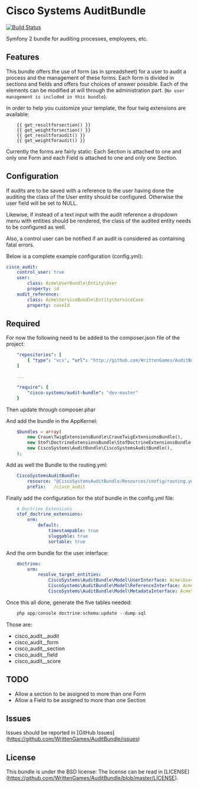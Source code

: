Cisco Systems AuditBundle
=========================

[![Build Status](https://travis-ci.org/WrittenGames/AuditBundle.png?branch=master)](https://travis-ci.org/WrittenGames/AuditBundle)

Symfony 2 bundle for auditing processes, employees, etc.

## Features

This bundle offers the use of form (as in spreadsheet) for a user to audit a
process and the management of these forms. Each form is divided in sections and
fields and offers four choices of answer possible. Each of the elements can be
modified at will through the administration part. (`No user management is
included in this bundle`).

In order to help you customize your template, the four twig extensions are available:

```twig
    {{ get_resultforsection() }}
    {{ get_weightforsection() }}
    {{ get_resultforaudit() }}
    {{ get_weightforaudit() }}
```

Currently the forms are fairly static: Each Section is attached to one and only one
Form and each Field is attached to one and only one Section.

## Configuration

If audits are to be saved with a reference to the user having done the auditing
the class of the User entity should be configured. Otherwise the user field will
be set to NULL.

Likewise, if instead of a text input with the audit reference a dropdown menu
with entities should be rendered, the class of the audited entity needs to be
configured as well.

Also, a control user can be notified if an audit is considered as containing
fatal errors.

Below is a complete example configuration (config.yml):

```yaml
cisco_audit:
    control_user: true
    user:
        class: Acme\UserBundle\Entity\User
        property: id
    audit_reference:
        class: Acme\ServiceBundle\Entity\ServiceCase
        property: caseId
```

## Required

For now the following need to be added to the composer.json file of the project:

```yaml
    "repositories": [
        { "type": "vcs", "url": "http://github.com/WrittenGames/AuditBundle" }
    ]

    ...

    "require": {
        "cisco-systems/audit-bundle": "dev-master"
    }
```
Then update through composer.phar

And add the bundle in the AppKernel:

```php
    $bundles = array(
        new Craue\TwigExtensionsBundle\CraueTwigExtensionsBundle(),
        new Stof\DoctrineExtensionsBundle\StofDoctrineExtensionsBundle(),
        new CiscoSystems\AuditBundle\CiscoSystemsAuditBundle(),
    );
```

Add as well the Bundle to the routing.yml:

```yaml
    CiscoSystemsAuditBundle:
        resource: "@CiscoSystemsAuditBundle/Resources/config/routing.yml"
        prefix:   /cisco_audit
```

Finally add the configuration for the stof bundle in the config.yml file:

```yaml
    # Doctrine Extensions
    stof_doctrine_extensions:
        orm:
            default:
                timestampable: true
                sluggable: true
                sortable: true
```

And the orm bundle for the user interface:

```yaml
    doctrine:
        orm:
            resolve_target_entities:
                CiscoSystems\AuditBundle\Model\UserInterface: Acme\UserBundle\Entity\User
                CiscoSystems\AuditBundle\Model\ReferenceInterface: Acme\UserBundle\Entity\Reference
                CiscoSystems\AuditBundle\Model\MetadataInterface: Acme\AuditBundle\Entity\Metadata
```

Once this all done, generate the five tables needed:

```php
    php app/console doctrine:schema:update --dump-sql
```

Those are:

* cisco_audit__audit
* cisco_audit__form
* cisco_audit__section
* cisco_audit__field
* cisco_audit__score

## TODO

 * Allow a section to be assigned to more than one Form
 * Allow a Field to be assigned to more than one Section

## Issues

Issues should be reported in [GitHub Issues] (https://github.com/WrittenGames/AuditBundle/issues)

## License

This bundle is under the BSD license: The license can be read in [LICENSE] (https://github.com/WrittenGames/AuditBundle/blob/master/LICENSE).
